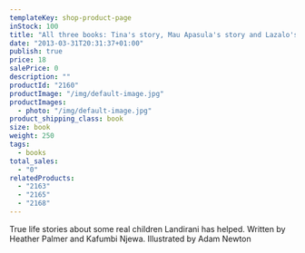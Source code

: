 ```yaml
---
templateKey: shop-product-page
inStock: 100
title: "All three books: Tina's story, Mau Apasula's story and Lazalo's story."
date: "2013-03-31T20:31:37+01:00"
publish: true
price: 18
salePrice: 0
description: ""
productId: "2160"
productImage: "/img/default-image.jpg"
productImages:
  - photo: "/img/default-image.jpg"
product_shipping_class: book
size: book
weight: 250
tags:
  - books
total_sales:
  - "0"
relatedProducts:
  - "2163"
  - "2165"
  - "2168"
---
```


True life stories about some real children Landirani has helped. Written by Heather Palmer and Kafumbi Njewa. Illustrated by Adam Newton
